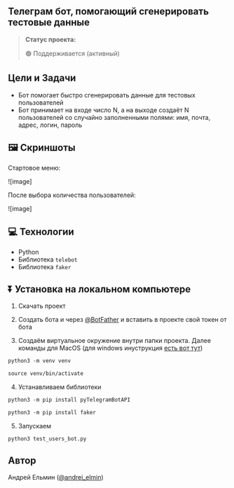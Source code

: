 <h2>Телеграм бот, помогающий сгенерировать тестовые данные</h2>

> **Статус проекта:**
>
> 🟢 Поддерживается (активный) 

## Цели и Задачи
* Бот помогает быстро сгенерировать данные для тестовых пользователей
* Бот принимает на входе число N, а на выходе создаёт N пользователей со случайно заполненными полями: имя, почта, адрес, логин, пароль

## 🖼 Скриншоты

Стартовое меню:

![image]

После выбора количества пользователей:

![image]

## 💻 Технологии

* Python
* Библиотека `telebot`
* Библиотека `faker`

## ⏬ Установка на локальном компьютере

1. Скачать проект

2. Создать бота и через [@BotFather](https://t.me/BotFather) и вставить в проекте свой токен от бота

3. Создаём виртуальное окружение внутри папки проекта.
Далее команды для MacOS (для windows инуструкция [есть вот тут](https://realpython.com/python-virtual-environments-a-primer/#create-it))

``` markdown
python3 -m venv venv
```

``` markdown
source venv/bin/activate
```
4. Устанавливаем библиотеки

``` markdown
python3 -m pip install pyTelegramBotAPI
```

``` markdown
python3 -m pip install faker
```

5. Запускаем
``` markdown
python3 test_users_bot.py
```

## Автор

Андрей Ельмин ([@andrei_elmin](https://t.me/andrei_elmin))
